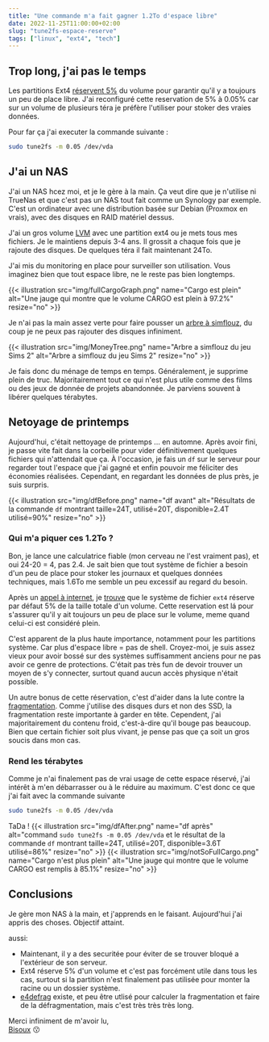 ```yaml
---
title: "Une commande m'a fait gagner 1.2To d'espace libre"
date: 2022-11-25T11:00:00+02:00
slug: "tune2fs-espace-reserve"
tags: ["linux", "ext4", "tech"]
---
```



## Trop long, j'ai pas le temps

Les partitions Ext4 [réservent 5%](https://listman.redhat.com/archives/ext3-users/2009-January/msg00026.html) du volume pour garantir qu'il y a toujours un peu de place libre.
J'ai reconfiguré cette reservation de 5% à 0.05% car sur un volume de plusieurs téra je préfère l'utiliser pour stoker des vraies données. 

Pour far ça j'ai executer la commande suivante : 

```bash
sudo tune2fs -m 0.05 /dev/vda
```

## J'ai un NAS

J'ai un NAS hcez moi, et je le gère à la main. Ça veut dire que je n'utilise ni TrueNas et que c'est pas un NAS tout fait comme un Synology par exemple.
C'est un ordinateur avec une distribution basée sur Debian (Proxmox en vrais), avec des disques en RAID matériel dessus. 

J'ai un gros volume [LVM](https://fr.wikipedia.org/wiki/Gestion_par_volumes_logiques) avec une partition ext4 ou je mets tous mes fichiers.
Je le maintiens depuis 3-4 ans. Il grossit a chaque fois que je rajoute des disques. De quelques téra il fait maintenant 24To. 

J'ai mis du monitoring en place pour surveiller son utilisation. Vous imaginez bien que tout espace libre, ne le reste pas bien longtemps. 

{{< illustration src="img/fullCargoGraph.png"  name="Cargo est plein"   alt="Une jauge qui montre que le volume CARGO est plein à 97.2%" resize="no" >}}

Je n'ai pas la main assez verte pour faire pousser un [arbre à simflouz](https://fr.wikipedia.org/wiki/Simflouz), du coup je ne peux pas rajouter des disques infiniment.

{{< illustration src="img/MoneyTree.png"  name="Arbre a simflouz du jeu Sims 2"   alt="Arbre a simflouz du jeu Sims 2" resize="no" >}}

Je fais donc du ménage de temps en temps. Généralement, je supprime plein de truc. Majoritairement tout ce qui n'est plus utile comme 
des films ou des jeux de donnée de projets abandonnée. Je parviens souvent à libérer quelques térabytes. 

## Netoyage de printemps
Aujourd'hui, c'était nettoyage de printemps ... en automne. Après avoir fini, je passe vite fait dans la corbeille pour
vider définitivement quelques fichiers qui n'attendait que ça.
À l'occasion, je fais un `df` sur le serveur pour regarder tout l'espace que j'ai gagné et enfin pouvoir me féliciter des économies réalisées. 
Cependant, en regardant les données de plus près, je suis surpris. 

{{< illustration src="img/dfBefore.png"  name="df avant"   alt="Résultats de la commande `df` montrant taille=24T, utilisé=20T, disponible=2.4T utilisé=90%" resize="no" >}}

### Qui m'a piquer ces 1.2To ?

Bon, je lance une calculatrice fiable (mon cerveau ne l'est vraiment pas), et oui 24-20 = 4, pas 2.4.
Je sait bien que tout système de fichier a besoin d'un peu de place pour stoker les journaux et quelques données techniques, mais
1.6To me semble un peu excessif au regard du besoin. 

Après un [appel à internet](https://www.youtube.com/watch?v=-SudFQb9lsY), je [trouve](https://www.linuxquestions.org/questions/linux-general-1/reserved-space-on-ext4-database-file-system-4175564363/) 
que le système de fichier `ext4` réserve par défaut 5% de la taille totale d'un volume. 
Cette reservation est lá pour s'assurer qu'il y ait toujours un peu de place sur le volume, meme quand celui-ci est considéré plein.

C'est apparent de la plus haute importance, notamment pour les partitions système. Car plus d'espace libre = pas de shell. 
Croyez-moi, je suis assez vieux pour avoir bossé sur des systèmes suffisamment anciens pour ne pas avoir ce genre de protections.
C'était pas très fun de devoir trouver un moyen de s'y connecter, surtout quand aucun accès physique n'était possible.

Un autre bonus de cette réservation, c'est d'aider dans la lute contre la [fragmentation](https://fr.wikipedia.org/wiki/Fragmentation_(informatique)).
Comme j'utilise des disques durs et non des SSD, la fragmentation reste importante à garder en tête.
Cependent, j'ai majoritairement du contenu froid, c'est-à-dire qu'il bouge pas beaucoup. Bien que certain fichier 
soit plus vivant, je pense pas que ça soit un gros soucis dans mon cas. 

### Rend les térabytes

Comme je n'ai finalement pas de vrai usage de cette espace réservé, j'ai intérêt à m'en débarrasser ou à le réduire au maximum.
C'est donc ce que j'ai fait avec la commande suivante

```bash
sudo tune2fs -m 0.05 /dev/vda
```
TaDa ! 
{{< illustration src="img/dfAfter.png"  name="df après"   alt="command `sudo tune2fs -m 0.05 /dev/vda` et le résultat de la commande `df` montrant taille=24T, utilisé=20T, disponible=3.6T utilisé=86%" resize="no" >}}
{{< illustration src="img/notSoFullCargo.png"  name="Cargo n'est plus plein" alt="Une jauge qui montre que le volume CARGO est remplis à 85.1%" resize="no" >}}

## Conclusions

Je gère mon NAS à la main, et j'apprends en le faisant. Aujourd'hui j'ai appris des choses. Objectif attaint.

aussi: 
 - Maintenant, il y a des securitée pour éviter de se trouver bloqué a l'extérieur de son serveur.
 - Ext4 réserve 5% d'un volume et c'est pas forcément utile dans tous les cas, surtout si la partition n'est finalement pas utilisée pour monter la racine ou un dossier système. 
 - [e4defrag](https://manpages.ubuntu.com/manpages/bionic/man8/e4defrag.8.html) existe, et peu être utlisé pour calculer la fragmentation et faire de la défragmentation, mais c'est très très très long.

Merci infiniment de m'avoir lu,\
[Bisoux](/page/bisoux) :kissing:
